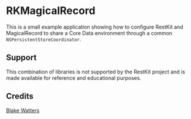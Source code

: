 # RKMagicalRecord

This is a small example application showing how to configure RestKit and MagicalRecord to share a Core Data environment through a common `NSPersistentStoreCoordinator`. 

## Support

This combination of libraries is not supported by the RestKit project and is made available for reference and educational purposes.

## Credits

[Blake Watters](http://github.com/blakewatters)
